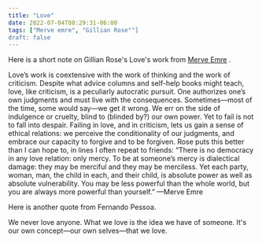 ```yaml
---
title: "Love"
date: 2022-07-04T08:29:31-06:00
tags: ["Merve emre", "Gillian Rose""]
draft: false
---
```


Here is a short note on Gillian Rose's Love's work from [Merve Emre](https://twitter.com/mervatim/status/1543905184476176384)
.

Love’s work is coextensive with the work of thinking and the work of criticism. Despite what advice columns and self-help books might teach, love, like criticism, is a peculiarly autocratic pursuit. One authorizes one’s own judgments and must live with the consequences. Sometimes—most of the time, some would say—we get it wrong. We err on the side of indulgence or cruelty, blind to (blinded by?) our own power. Yet to fail is not to fall into despair. Failing in love, and in criticism, lets us gain a sense of ethical relations: we perceive the conditionality of our judgments, and embrace our capacity to forgive and to be forgiven. Rose puts this better than I can hope to, in lines I often repeat to friends: “There is no democracy in any love relation: only mercy. To be at someone’s mercy is dialectical damage: they may be merciful and they may be merciless. Yet each party, woman, man, the child in each, and their child, is absolute power as well as absolute vulnerability. You may be less powerful than the whole world, but you are always more powerful than yourself.” —Merve Emre

Here is another quote from Fernando Pessoa.

We never love anyone. What we love is the idea we have of someone. It's our own concept—our own selves—that we love.



